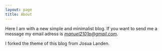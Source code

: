 ```yaml
---
layout: page
title: About
---
```


Here I am with a new simple and minimalist blog. If you want to send me a message my email adress is *manuel2101p@gmail.com*.

I forked the theme of this blog from Josua Landen.
